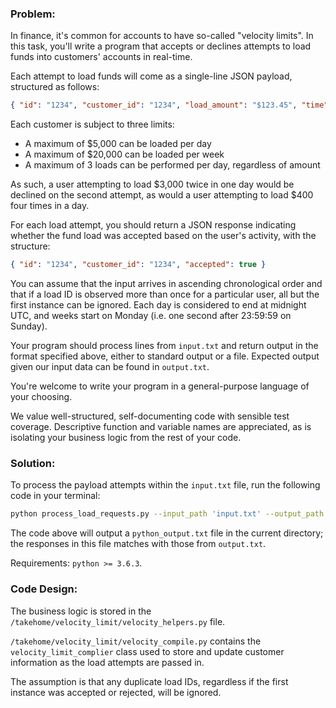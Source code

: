 ### Problem:

In finance, it's common for accounts to have so-called "velocity limits". In this task, you'll write a program that accepts or declines attempts to load funds into customers' accounts in real-time.

Each attempt to load funds will come as a single-line JSON payload, structured as follows:

```json
{ "id": "1234", "customer_id": "1234", "load_amount": "$123.45", "time": "2018-01-01T00:00:00Z" }
```

Each customer is subject to three limits:

- A maximum of $5,000 can be loaded per day
- A maximum of $20,000 can be loaded per week
- A maximum of 3 loads can be performed per day, regardless of amount

As such, a user attempting to load $3,000 twice in one day would be declined on the second attempt, as would a user attempting to load $400 four times in a day.

For each load attempt, you should return a JSON response indicating whether the fund load was accepted based on the user's activity, with the structure:

```json
{ "id": "1234", "customer_id": "1234", "accepted": true }
```

You can assume that the input arrives in ascending chronological order and that if a load ID is observed more than once for a particular user, all but the first instance can be ignored. Each day is considered to end at midnight UTC, and weeks start on Monday (i.e. one second after 23:59:59 on Sunday).

Your program should process lines from `input.txt` and return output in the format specified above, either to standard output or a file. Expected output given our input data can be found in `output.txt`.

You're welcome to write your program in a general-purpose language of your choosing.

We value well-structured, self-documenting code with sensible test coverage. Descriptive function and variable names are appreciated, as is isolating your business logic from the rest of your code.


### Solution:

To process the payload attempts within the `input.txt` file, run the following code in your terminal:

```bash
python process_load_requests.py --input_path 'input.txt' --output_path 'python_output.txt'
```

The code above will output a `python_output.txt` file in the current directory; the responses in this file matches with those from `output.txt`.

Requirements: `python >= 3.6.3`.

### Code Design:

The business logic is stored in the `/takehome/velocity_limit/velocity_helpers.py` file.

`/takehome/velocity_limit/velocity_compile.py` contains the `velocity_limit_complier` class used to store and update customer information as the load attempts are passed in.

The assumption is that any duplicate load IDs, regardless if the first instance was accepted or rejected, will be ignored.
